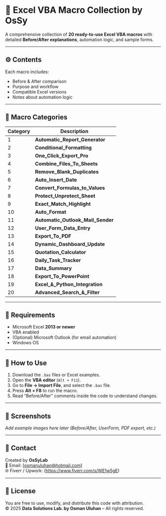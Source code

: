 # 📘 Excel VBA Macro Collection by OsSy

A comprehensive collection of **20 ready-to-use Excel VBA macros** with detailed **Before/After explanations**, automation logic, and sample forms.

---

## ⚙️ Contents
Each macro includes:
- Before & After comparison
- Purpose and workflow
- Compatible Excel versions
- Notes about automation logic

---

## 🧩 Macro Categories

| Category | Description |
|-----------|--------------|
| 1 | **Automatic_Report_Generator** | Creates detailed Excel reports automatically from your data sheets. |
| 2 | **Conditional_Formatting** | Applies custom conditional color formatting to highlight important data. |
| 3 | **One_Click_Export_Pro** | Exports selected sheets or ranges with a single click. |
| 4 | **Combine_Files_To_Sheets** | Merges multiple Excel files into one workbook (each file → one sheet). |
| 5 | **Remove_Blank_Duplicates** | Cleans data by removing empty rows and duplicate records. |
| 6 | **Auto_Insert_Date** | Automatically inserts the current date and time into selected cells. |
| 7 | **Convert_Formulas_to_Values** | Converts all formulas in a selected range to static values. |
| 8 | **Protect_Unprotect_Sheet** | Locks or unlocks worksheets automatically with password logic. |
| 9 | **Exact_Match_Highlight** | Highlights cells that match exact text or numeric criteria. |
| 10 | **Auto_Format** | Formats raw data instantly (borders, font, colors, alignment). |
| 11 | **Automatic_Outlook_Mail_Sender** | Sends emails via Microsoft Outlook (requires older Outlook version). |
| 12 | **User_Form_Data_Entry** | Enables structured data entry through a UserForm interface. |
| 13 | **Export_To_PDF** | Exports selected sheets or reports into PDF format automatically. |
| 14 | **Dynamic_Dashboard_Update** | Refreshes dashboards and charts dynamically with one button. |
| 15 | **Quotation_Calculator** | Generates automatic price quotations based on input variables. |
| 16 | **Daily_Task_Tracker** | Tracks daily tasks or operations with timestamped entries. |
| 17 | **Data_Summary** | Creates automated summaries and pivot-style tables. |
| 18 | **Export_To_PowerPoint** | Exports charts or ranges to PowerPoint slides automatically. |
| 19 | **Excel_&_Python_Integration** | Runs Python scripts directly from Excel VBA for advanced analytics. |
| 20 | **Advanced_Search_&_Filter** | Performs multi-level search and filtering with customized criteria. |


---

## 🧰 Requirements
- Microsoft Excel **2013 or newer**
- VBA enabled
- (Optional) Microsoft Outlook (for email automation)
- Windows OS

---

## 🚀 How to Use
1. Download the `.bas` files or Excel examples.
2. Open the **VBA editor** (`Alt + F11`).
3. Go to **File → Import File**, and select the `.bas` file.
4. Press **Alt + F8** to run the macro.
5. Read “Before/After” comments inside the code to understand changes.

---

## 📸 Screenshots
_Add example images here later (Before/After, UserForm, PDF export, etc.)_

---

## 💬 Contact
Created by **OsSyLab**  
📧 Email: [osmanuluhan@hotmail.com]  
🌐 Fiverr / Upwork: (https://www.fiverr.com/s/WE1w5gE)

---

## 🪪 License
 You are free to use, modify, and distribute this code with attribution.  
© 2025 **Data Solutions Lab. by Osman Uluhan** – All rights reserved.
